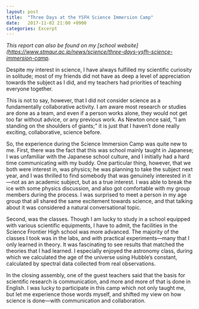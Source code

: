 ```yaml
---
layout: post
title:  "Three Days at the YSFH Science Immersion Camp"
date:   2017-11-02 21:00 +0900
categories: Excerpt
---
```


*This report can also be found on my [school website](https://www.stmaur.ac.jp/news/science/three-days-ysfh-science-immersion-camp.*

Despite my interest in science, I have always fulfilled my scientific curiosity in solitude; most of my friends did not have as deep a level of appreciation towards the subject as I did, and my teachers had priorities of teaching everyone together.

This is not to say, however, that I did not consider science as a fundamentally collaborative  activity. I am aware most research or studies are done as a team, and even if a person works alone, they would not get too far without advice, or any previous work. As Newton once said, “I am standing on the shoulders of giants;” it is just that I haven’t done really exciting, collaborative, science before.

So, the experience during the Science Immersion Camp was quite new to me. First, there was the fact that this was school mainly taught in Japanese; I was unfamiliar with the Japanese school culture, and I initially had a hard time communicating with my buddy. One particular thing, however, that we both were interest in, was physics; he was planning to take the subject next year, and I was thrilled to find somebody that was genuinely interested in it—not as an academic subject, but as a true interest. I was able to break the ice with some physics discussion, and also got comfortable with my group members during the process. I was surprised to meet a person in my age group that all shared the same excitement towards science, and that talking about it was considered a natural conversational topic.

Second, was the classes. Though I am lucky to study in a school equipped with various scientific equipments, I have to admit, the facilities in the Science Frontier High school was more advanced. The majority of the classes I took was in the labs, and with practical experiments—many that I only learned in theory. It was fascinating to see results that matched the theories that I had learned. I especially enjoyed the astronomy class, during which we calculated the age of the universe using Hubble’s constant, calculated by spectral data collected from real observations.

In the closing assembly, one of the guest teachers said that the basis for scientific research is communication, and more and more of that is done in English. I was lucky to participate in this camp which not only taught me, but let me experience those words myself, and shifted my view on how science is done—with communication and collaboration.

